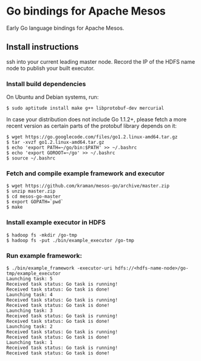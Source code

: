 Go bindings for Apache Mesos
========

Early Go language bindings for Apache Mesos.

## Install instructions

ssh into your current leading master node.
Record the IP of the HDFS name node to publish your built executor.

### Install build dependencies

On Ubuntu and Debian systems, run:

    $ sudo aptitude install make g++ libprotobuf-dev mercurial

In case your distribution does not include Go 1.1.2+, please fetch a more recent version as certain parts of the protobuf library depends on it:

    $ wget https://go.googlecode.com/files/go1.2.linux-amd64.tar.gz
    $ tar -xvzf go1.2.linux-amd64.tar.gz
    $ echo 'export PATH=~/go/bin:$PATH' >> ~/.bashrc
    $ echo 'export GOROOT=~/go' >> ~/.bashrc
    $ source ~/.bashrc

### Fetch and compile example framework and executor

    $ wget https://github.com/kraman/mesos-go/archive/master.zip
    $ unzip master.zip
    $ cd mesos-go-master
    $ export GOPATH=`pwd`
    $ make

### Install example executor in HDFS

    $ hadoop fs -mkdir /go-tmp
    $ hadoop fs -put ./bin/example_executor /go-tmp

### Run example framework:

    $ ./bin/example_framework -executor-uri hdfs://<hdfs-name-node>/go-tmp/example_executor
    Launching task: 5
    Received task status: Go task is running!
    Received task status: Go task is done!
    Launching task: 4
    Received task status: Go task is running!
    Received task status: Go task is done!
    Launching task: 3
    Received task status: Go task is running!
    Received task status: Go task is done!
    Launching task: 2
    Received task status: Go task is running!
    Received task status: Go task is done!
    Launching task: 1
    Received task status: Go task is running!
    Received task status: Go task is done!

